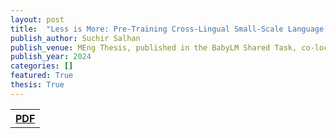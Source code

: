 ```yaml
---
layout: post
title:  "Less is More: Pre-Training Cross-Lingual Small-Scale Language Models with Cognitively-Plausible Curriculum Learning Strategies"
publish_author: Suchir Salhan
publish_venue: MEng Thesis, published in the BabyLM Shared Task, co-located in EMNLP 2024
publish_year: 2024
categories: []
featured: True
thesis: True
---
```






<table style="width:80%">
  <tr>
    <th><a href="{{site.baseurl}}/assets/papers/2410.22886v1.pdf" class="btn btn-dark text-white px-5 btn-lg">PDF</a></th>
  </tr>
</table>

